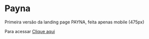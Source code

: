 # Payna
Primeira versão da landing page PAYNA, feita apenas mobile (475px)

Para acessar <a href="https://mayconyamamotto.github.io/payna/">Clique aqui</a>
